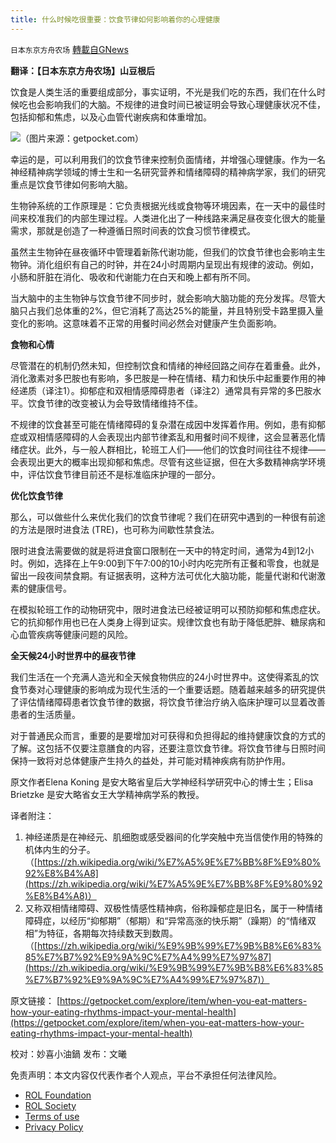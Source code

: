 ```yaml
---
title: 什么时候吃很重要：饮食节律如何影响着你的心理健康
---
```

`日本东京方舟农场` [轉載自GNews](https://gnews.org/zh-hans/2319931/)

**翻译：【日本东京方舟农场】山豆根后**

饮食是人类生活的重要组成部分，事实证明，不光是我们吃的东西，我们在什么时候吃也会影响我们的大脑。不规律的进食时间已被证明会导致心理健康状况不佳，包括抑郁和焦虑，以及心血管代谢疾病和体重增加。

![](https://assets.gnews.org/wp-content/uploads/2022/04/图片-1-15.jpeg)（图片来源：getpocket.com）

幸运的是，可以利用我们的饮食节律来控制负面情绪，并增强心理健康。作为一名神经精神病学领域的博士生和一名研究营养和情绪障碍的精神病学家，我们的研究重点是饮食节律如何影响大脑。

生物钟系统的工作原理是：它负责根据光线或食物等环境因素，在一天中的最佳时间来校准我们的内部生理过程。人类进化出了一种线路来满足昼夜变化很大的能量需求，那就是创造了一种遵循日照时间表的饮食习惯节律模式。

虽然主生物钟在昼夜循环中管理着新陈代谢功能，但我们的饮食节律也会影响主生物钟。消化组织有自己的时钟，并在24小时周期内呈现出有规律的波动。例如，小肠和肝脏在消化、吸收和代谢能力在白天和晚上都有所不同。

当大脑中的主生物钟与饮食节律不同步时，就会影响大脑功能的充分发挥。尽管大脑只占我们总体重的2%，但它消耗了高达25%的能量，并且特别受卡路里摄入量变化的影响。这意味着不正常的用餐时间必然会对健康产生负面影响。

**食物和心情**

尽管潜在的机制仍然未知，但控制饮食和情绪的神经回路之间存在着重叠。此外，消化激素对多巴胺也有影响，多巴胺是一种在情绪、精力和快乐中起重要作用的神经递质（译注1）。抑郁症和双相情感障碍患者（译注2）通常具有异常的多巴胺水平。饮食节律的改变被认为会导致情绪维持不佳。

不规律的饮食甚至可能在情绪障碍的复杂潜在成因中发挥着作用。例如，患有抑郁症或双相情感障碍的人会表现出内部节律紊乱和用餐时间不规律，这会显著恶化情绪症状。此外，与一般人群相比，轮班工人们——他们的饮食时间往往不规律——会表现出更大的概率出现抑郁和焦虑。尽管有这些证据，但在大多数精神病学环境中，评估饮食节律目前还不是标准临床护理的一部分。

**优化饮食节律**

那么，可以做些什么来优化我们的饮食节律呢？我们在研究中遇到的一种很有前途的方法是限时进食法 (TRE)，也可称为间歇性禁食法。

限时进食法需要做的就是将进食窗口限制在一天中的特定时间，通常为4到12小时。例如，选择在上午9:00到下午7:00的10小时内吃完所有正餐和零食，也就是留出一段夜间禁食期。有证据表明，这种方法可优化大脑功能，能量代谢和代谢激素的健康信号。

在模拟轮班工作的动物研究中，限时进食法已经被证明可以预防抑郁和焦虑症状。它的抗抑郁作用也已在人类身上得到证实。规律饮食也有助于降低肥胖、糖尿病和心血管疾病等健康问题的风险。

**全天候24小时世界中的昼夜节律**

我们生活在一个充满人造光和全天候食物供应的24小时世界中。这使得紊乱的饮食节奏对心理健康的影响成为现代生活的一个重要话题。随着越来越多的研究提供了评估情绪障碍患者饮食节律的数据，将饮食节律治疗纳入临床护理可以显着改善患者的生活质量。

对于普通民众而言，重要的是要增加对可获得和负担得起的维持健康饮食的方式的了解。这包括不仅要注意膳食的内容，还要注意饮食节律。将饮食节律与日照时间保持一致将对总体健康产生持久的益处，并可能对精神疾病有防护作用。

原文作者Elena Koning 是安大略省皇后大学神经科学研究中心的博士生；Elisa Brietzke 是安大略省女王大学精神病学系的教授。

译者附注：

1. 神经递质是在神经元、肌细胞或感受器间的化学突触中充当信使作用的特殊的机体内生的分子。（[https://zh.wikipedia.org/wiki/%E7%A5%9E%E7%BB%8F%E9%80%92%E8%B4%A8](https://zh.wikipedia.org/wiki/%E7%A5%9E%E7%BB%8F%E9%80%92%E8%B4%A8)）
2. 又称双相情绪障碍、双极性情感性精神病，俗称躁郁症是旧名，属于一种情绪障碍症，以经历“抑郁期”（郁期）和“异常高涨的快乐期”（躁期）的“情绪双相”为特征，各期每次持续数天到数周。（[https://zh.wikipedia.org/wiki/%E9%9B%99%E7%9B%B8%E6%83%85%E7%B7%92%E9%9A%9C%E7%A4%99%E7%97%87](https://zh.wikipedia.org/wiki/%E9%9B%99%E7%9B%B8%E6%83%85%E7%B7%92%E9%9A%9C%E7%A4%99%E7%97%87)）


原文链接：
[https://getpocket.com/explore/item/when-you-eat-matters-how-your-eating-rhythms-impact-your-mental-health](https://getpocket.com/explore/item/when-you-eat-matters-how-your-eating-rhythms-impact-your-mental-health)

校对：妙喜小油鍋
发布：文曦

 

免责声明：本文内容仅代表作者个人观点，平台不承担任何法律风险。

- [ROL Foundation](https://rolfoundation.org/)
- [ROL Society](https://rolsociety.org/)
- [Terms of use](https://gnews.org/terms-of-use-3/)
- [Privacy Policy](https://gnews.org/privacy-policy/)
